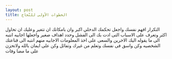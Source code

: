 ```yaml
---
layout: post
title: الخطوات الأولى للنّجاح
---
```

التكرار افهم نفسك واجعل تحكمك الدخلي اكبر وان بامكانك ان تتغير وعليك ان تحاول اكثر وتعرف على الاسباب التى ادت بك الى الفشل وحدد اهداف صغير واجعلها اجابيه انتبه الى ما يقوله اليك الاخرين والسعى على اخذ المعلومات الاجابيه منهم انتبه الى قناعتك الشخصيه وكن واسق فى نفسك وتعلم من غيرك وتفائل وكن على ايمان بالله ولاتحزن على ما مضا وفات